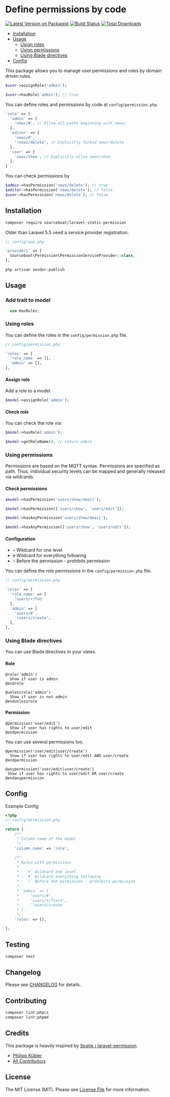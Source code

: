 Define permissions by code
====================================

[![Latest Version on Packagist](https://img.shields.io/packagist/v/sourceboat/laravel-static-permission.svg?style=flat-square)](https://packagist.org/packages/sourceboat/laravel-static-permission)
[![Build Status](https://img.shields.io/travis/sourceboat/laravel-static-permission/master.svg?style=flat-square)](https://travis-ci.org/sourceboat/laravel-static-permission)
[![Total Downloads](https://img.shields.io/packagist/dt/sourceboat/laravel-static-permission.svg?style=flat-square)](https://packagist.org/packages/sourceboat/laravel-static-permission)

* [Installation](#installation)
* [Usage](#usage)
  * [Usign roles](#using-roles)
  * [Usign permissions](#using-permissions)
  * [Using Blade directives](#using-blade-directives)
* [Config](#config)

This package allows you to manage user permissions and roles by domain driven rules.

```php
$user->assignRole('admin');

$user->hasRole('admin'); // true
```

You can define roles and permissions by code at `config/permission.php`.

```php
'role' => [
  'admin' => [
    'news/#', // Allow all paths beginning with news/
  ],
  'editor' => [
    'news/#',
    '!news/delete', // Explicitly forbid news/delete
  ],
  'user' => [
    'news/show', // Explicitly allow news/show
  ],
]
```

You can check permissions by

```php
$admin->hasPermission('news/delete'); // true
$editor->hasPermission('news/delete'); // false
$user->hasPermission('news/delete'); // false
```

## Installation

```bash
composer require sourceboat/laravel-static-permission
```

Older than Laravel 5.5 need a service provider registration.

```php
// config/app.php

'providers' => [
  Sourceboat\Permission\PermissionServiceProvider::class,
];
```

```php
php artisan vendor:publish
```

## Usage

### Add trait to model

```php
  use HasRoles;
```

### Using roles

You can define the roles in the `config/permission.php` file.

```php
// config/permission.php

'roles' => [
  'role_name' => [],
  'admin' => [],
],
```
#### Assign role

Add a role to a model.

```php
$model->assignRole('admin');
```

#### Check role

You can check the role via:

```php
$model->hasRole('admin');

$model->getRoleName(); // return admin
```

### Using permissions

Permissions are based on the MQTT syntax. Permissions are specified as path. Thus, individual security levels can be mapped and generally released via wildcards.

#### Check permissions

```php
$model->hasPermission('users/show/email');
```

```php
$model->hasPermission(['users/show', 'users/edit']);
```

```php
$model->hasAnyPermission('users/show/email');
```

```php
$model->hasAnyPermission(['users/show', 'users/edit']);
```

#### Configuration

- `+` Wildcard for one level
- `#` Wildcard for everything following
- `!` Before the permission - prohibits permission

You can define the role permissions in the `config/permission.php` file.

```php
// config/permission.php

'roles' => [
  'role_name' => [
    'users/+/foo'
  ],
  'admin' => [
    'users/#',
    '!users/create',
  ],
],
```

### Using Blade directives

You can use Blade directives in your views.

#### Role

```blade
@role('admin')
  Show if user is admin
@endrole
```

```blade
@unlessrole('admin')
  Show if user is not admin
@endunlessrole
```

#### Permission

```blade
@permission('user/edit')
  Show if user has rights to user/edit
@endpermission
```

You can use several permissions too.

```blade
@permission('user/edit|user/create')
  Show if user has rights to user/edit AND user/create
@endpermission
```

```blade
@anypermission('user/edit|user/create')
 Show if user has rights to user/edit OR user/create
@endanypermission
```

## Config

Example Config

```php
<?php
// config/permission.php

return [
    /**
     * Column name of the model
     */
    'column_name' => 'role',

    /**
     * Roles with permissions
     *
     * - `+` Wildcard one level
     * - `#` Wildcard everything following
     * - `!` Before the permission - prohibits permission
     *
     * 'admin' => [
     *     'users/#',
     *     'users/+/field',
     *     '!users/create'
     * ]
     */
    'roles' => [],

];

```

## Testing

```bash
composer test
```

## Changelog

Please see [CHANGELOG](CHANGELOG.md) for details.

## Contributing

```bash
composer lint:phpcs
composer lint:phpmd
```

## Credits

This package is heavily inspired by [Spatie / laravel-permission](https://github.com/spatie/laravel-permission).

- [Philipp Kübler](https://github.com/pkuebler)
- [All Contributors](https://github.com/sourceboat/laravel-static-permission/graphs/contributors)

## License

The MIT License (MIT). Please see [License File](LICENSE.md) for more information.
